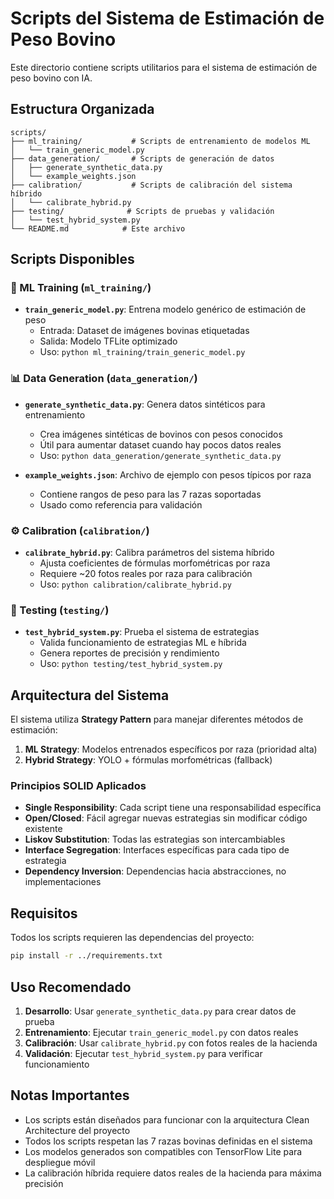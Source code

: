 # Scripts del Sistema de Estimación de Peso Bovino

Este directorio contiene scripts utilitarios para el sistema de estimación de peso bovino con IA.

## Estructura Organizada

```
scripts/
├── ml_training/           # Scripts de entrenamiento de modelos ML
│   └── train_generic_model.py
├── data_generation/       # Scripts de generación de datos
│   ├── generate_synthetic_data.py
│   └── example_weights.json
├── calibration/           # Scripts de calibración del sistema híbrido
│   └── calibrate_hybrid.py
├── testing/              # Scripts de pruebas y validación
│   └── test_hybrid_system.py
└── README.md            # Este archivo
```

## Scripts Disponibles

### 🧠 ML Training (`ml_training/`)

- **`train_generic_model.py`**: Entrena modelo genérico de estimación de peso
  - Entrada: Dataset de imágenes bovinas etiquetadas
  - Salida: Modelo TFLite optimizado
  - Uso: `python ml_training/train_generic_model.py`

### 📊 Data Generation (`data_generation/`)

- **`generate_synthetic_data.py`**: Genera datos sintéticos para entrenamiento
  - Crea imágenes sintéticas de bovinos con pesos conocidos
  - Útil para aumentar dataset cuando hay pocos datos reales
  - Uso: `python data_generation/generate_synthetic_data.py`

- **`example_weights.json`**: Archivo de ejemplo con pesos típicos por raza
  - Contiene rangos de peso para las 7 razas soportadas
  - Usado como referencia para validación

### ⚙️ Calibration (`calibration/`)

- **`calibrate_hybrid.py`**: Calibra parámetros del sistema híbrido
  - Ajusta coeficientes de fórmulas morfométricas por raza
  - Requiere ~20 fotos reales por raza para calibración
  - Uso: `python calibration/calibrate_hybrid.py`

### 🧪 Testing (`testing/`)

- **`test_hybrid_system.py`**: Prueba el sistema de estrategias
  - Valida funcionamiento de estrategias ML e híbrida
  - Genera reportes de precisión y rendimiento
  - Uso: `python testing/test_hybrid_system.py`

## Arquitectura del Sistema

El sistema utiliza **Strategy Pattern** para manejar diferentes métodos de estimación:

1. **ML Strategy**: Modelos entrenados específicos por raza (prioridad alta)
2. **Hybrid Strategy**: YOLO + fórmulas morfométricas (fallback)

### Principios SOLID Aplicados

- **Single Responsibility**: Cada script tiene una responsabilidad específica
- **Open/Closed**: Fácil agregar nuevas estrategias sin modificar código existente
- **Liskov Substitution**: Todas las estrategias son intercambiables
- **Interface Segregation**: Interfaces específicas para cada tipo de estrategia
- **Dependency Inversion**: Dependencias hacia abstracciones, no implementaciones

## Requisitos

Todos los scripts requieren las dependencias del proyecto:

```bash
pip install -r ../requirements.txt
```

## Uso Recomendado

1. **Desarrollo**: Usar `generate_synthetic_data.py` para crear datos de prueba
2. **Entrenamiento**: Ejecutar `train_generic_model.py` con datos reales
3. **Calibración**: Usar `calibrate_hybrid.py` con fotos reales de la hacienda
4. **Validación**: Ejecutar `test_hybrid_system.py` para verificar funcionamiento

## Notas Importantes

- Los scripts están diseñados para funcionar con la arquitectura Clean Architecture del proyecto
- Todos los scripts respetan las 7 razas bovinas definidas en el sistema
- Los modelos generados son compatibles con TensorFlow Lite para despliegue móvil
- La calibración híbrida requiere datos reales de la hacienda para máxima precisión